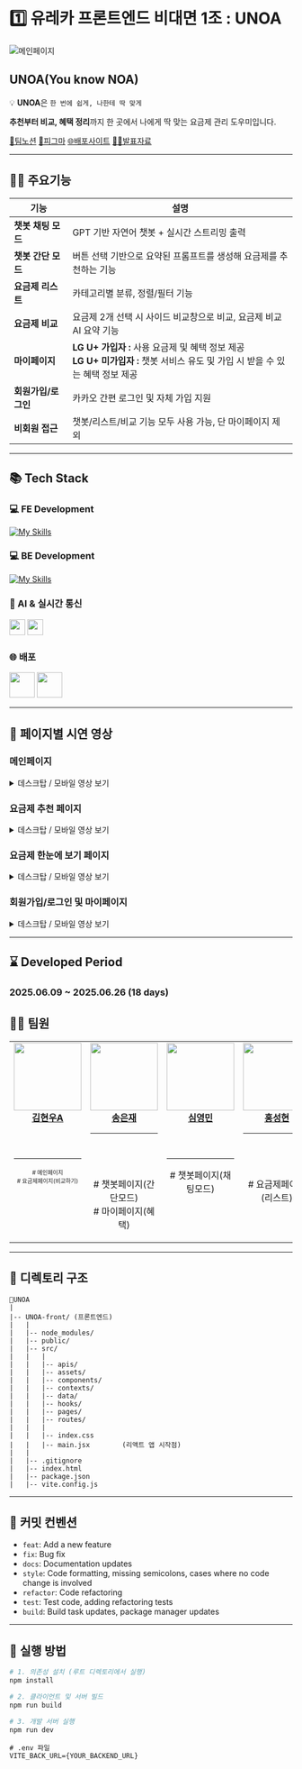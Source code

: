 # 1️⃣ 유레카 프론트엔드 비대면 1조 : UNOA

![메인페이지](https://github.com/user-attachments/assets/9668eacd-9ac0-4bbb-b73b-4047f207ebb1)

## UNOA(You know NOA)

💡 **UNOA**은 `한 번에 쉽게, 나한테 딱 맞게`

**추천부터 비교, 혜택 정리**까지 한 곳에서 나에게 딱 맞는 요금제 관리 도우미입니다.

[🔗팀노션](https://fern-cesium-085.notion.site/01-UNOA-You-know-NOA-203303b4c814802d9b9ad1fe21f34684?pvs=74)
[🎨피그마](https://www.figma.com/design/KBt5oYt5mAsCMx3QqdSzt0/%EC%A2%85%ED%95%A9%ED%94%84%EB%A1%9C%EC%A0%9D%ED%8A%B8_1%EC%A1%B0?t=YK1wDd3ggn1E3B6M-0)
[🌐배포사이트](https://unoa.vercel.app/)
[👨‍🏫발표자료](https://www.canva.com/design/DAGp_2T-YvA/2zo5k2JY8YQ21aKbGqVBLA/view?utm_content=DAGp_2T-YvA&utm_campaign=designshare&utm_medium=link2&utm_source=uniquelinks&utlId=h547137268f)

---

## 🏃‍♂️ 주요기능

| **기능**               | **설명**                                                                                                                            |
| ---------------------- | ----------------------------------------------------------------------------------------------------------------------------------- |
| **챗봇 채팅 모드**     | GPT 기반 자연어 챗봇 + 실시간 스트리밍 출력                                                                                         |
| **챗봇 간단 모드**     | 버튼 선택 기반으로 요약된 프롬프트를 생성해 요금제를 추천하는 기능                                                                                   |
| **요금제 리스트**      | 카테고리별 분류, 정렬/필터 기능                                                                                                     |
| **요금제 비교**        | 요금제 2개 선택 시 사이드 비교창으로 비교, 요금제 비교 AI 요약 기능                                                                     |
| **마이페이지**         | **LG U+ 가입자 :** 사용 요금제 및 혜택 정보 제공 </br> **LG U+ 미가입자 :** 챗봇 서비스 유도 및 가입 시 받을 수 있는 혜택 정보 제공     |
| **회원가입/로그인**    | 카카오 간편 로그인 및 자체 가입 지원                                                                                                |
| **비회원 접근**        | 챗봇/리스트/비교 기능 모두 사용 가능, 단 마이페이지 제외                                                                            |

---

## 📚 Tech Stack

### 💻 FE Development

[![My Skills](https://skillicons.dev/icons?i=js,html,css,react,tailwindcss,vite)](https://skillicons.dev)

### 💻 BE Development

[![My Skills](https://skillicons.dev/icons?i=nodejs,express,mongodb&theme=light)](https://skillicons.dev)

### 🧠 AI & 실시간 통신

<img src="https://img.shields.io/badge/OpenAI-0055FF?logo=openai&logoColor=white" height="28"/>
<img src="https://img.shields.io/badge/socket.io-010101?logo=socket.io&logoColor=white" height="28"/>

### 🌐 배포

<img src="https://github.com/user-attachments/assets/10b47820-a08b-4add-bf94-927be1e1d275" width="45"/>
<img src="https://github.com/user-attachments/assets/bc9ff061-d612-48c3-8f9d-445e0e17f907" width="45"/>

---

## 🎥 페이지별 시연 영상

### 메인페이지
<details>
  <summary>데스크탑 / 모바일 영상 보기</summary>

  #### 💻 데스크탑
  https://github.com/user-attachments/assets/d481d99e-d5b7-499e-8a90-fe750c5b5c6a

  #### 📱 모바일
  https://github.com/user-attachments/assets/48de68b1-e785-45c7-8ad5-b8dc9fbacaaa

</details>

### 요금제 추천 페이지
<details>
  <summary>데스크탑 / 모바일 영상 보기</summary>

  #### 💻 데스크탑
  https://github.com/user-attachments/assets/21bec09d-e386-467e-ba36-774e74a80181

  #### 📱 모바일
  https://github.com/user-attachments/assets/8951f8b4-21a4-445d-a953-a1a44acb2d85

</details>

### 요금제 한눈에 보기 페이지
<details>
  <summary>데스크탑 / 모바일 영상 보기</summary>

  #### 💻 데스크탑
  https://github.com/user-attachments/assets/b061e6ce-2095-484b-b0d5-ab4389166fa7

  #### 📱 모바일
  https://github.com/user-attachments/assets/90443bbd-3f88-463e-8102-592641f755f6

</details>

### 회원가입/로그인 및 마이페이지
<details>
  <summary>데스크탑 / 모바일 영상 보기</summary>

  #### 💻 데스크탑
  https://github.com/user-attachments/assets/a41448d7-8a81-46a9-a532-f107da155167

  #### 📱 모바일
  https://github.com/user-attachments/assets/e1ee325e-bf0f-4af9-9b6b-725986aaa7e8

</details>

---

## ⌛ Developed Period

### 2025.06.09 ~ 2025.06.26 (18 days)

## 👩‍💻 팀원

<table>
  <tbody>
    <tr>
      <td align="center" valign="top">
        <a href="https://github.com/gusdn6288">
          <img src="https://avatars.githubusercontent.com/u/100756731?v=4" width="120px;" /><br />
          <b>김현우A</b>
        </a>
        <div style="height:45px"></div>
         <hr/>
        <p style="font-size:10px;"># 메인페이지<br /># 요금제페이지(비교하기)</p>
      </td>
      <td align="center" valign="top">
        <a href="https://github.com/song-eun">
          <img src="https://avatars.githubusercontent.com/u/80393294?v=4" width="120px;" /><br />
          <b>송은재</b>
        </a>
         <hr/>
        <div style="height:45px"></div>
        <p># 챗봇페이지(간단모드)<br /># 마이페이지(혜택)</p>
      </td>
      <td align="center" valign="top">
        <a href="https://github.com/zeromin41">
          <img src="https://avatars.githubusercontent.com/u/130297212?v=4" width="120px;" /><br />
          <b>심영민</b>
        </a>
        <div style="height:45px"></div>
         <hr/>
        <p># 챗봇페이지(채팅모드)</p>
      </td>
      <td align="center" valign="top">
        <a href="https://github.com/Lacheln1">
          <img src="https://avatars.githubusercontent.com/u/59949555?v=4" width="120px;" /><br />
          <b>홍성현</b>
        </a>
         <hr/>
        <div style="height:45px"></div>
        <p># 요금제페이지(리스트)</p>
      </td>
      <td align="center" valign="top">
        <a href="https://github.com/H-JuKyung">
          <img src="https://avatars.githubusercontent.com/u/148874281?v=4" width="120px;" /><br />
          <b>황주경</b>
        </a>
         <hr/>
        <div style="height:45px"></div>
        <p># 회원가입/로그인페이지<br /># 마이페이지(회원정보)</p>
      </td>
    </tr>
  </tbody>
</table>

---

## 📁 디렉토리 구조

```
📂UNOA
|
|-- UNOA-front/ (프론트엔드)
|   |
|   |-- node_modules/
|   |-- public/
|   |-- src/
|   |   |
|   |   |-- apis/
|   |   |-- assets/
|   |   |-- components/
|   |   |-- contexts/
|   |   |-- data/
|   |   |-- hooks/
|   |   |-- pages/
|   |   |-- routes/
|   |   |
|   |   |-- index.css
|   |   |-- main.jsx        (리액트 앱 시작점)
|   |
|   |-- .gitignore
|   |-- index.html
|   |-- package.json
|   |-- vite.config.js
```

---

## 🎯 커밋 컨벤션

- `feat`: Add a new feature
- `fix`: Bug fix
- `docs`: Documentation updates
- `style`: Code formatting, missing semicolons, cases where no code change is involved
- `refactor`: Code refactoring
- `test`: Test code, adding refactoring tests
- `build`: Build task updates, package manager updates

---

## 🔰 실행 방법

```bash
# 1. 의존성 설치 (루트 디렉토리에서 실행)
npm install

# 2. 클라이언트 및 서버 빌드
npm run build

# 3. 개발 서버 실행
npm run dev
```

```env
# .env 파일
VITE_BACK_URL={YOUR_BACKEND_URL}
```
